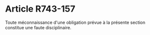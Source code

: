 # Article R743-157

Toute méconnaissance d'une obligation prévue à la présente section constitue une faute disciplinaire.
